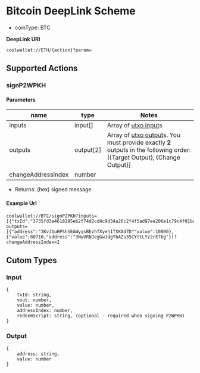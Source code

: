 # Bitcoin DeepLink Scheme

* coinType: BTC

**DeepLink URI**

```
coolwallet://ETH/{action}?param=
```

## Supported Actions

### signP2WPKH

#### Parameters

| name | type | Notes |
| -------- | -------- | -------- |
| inputs     | input[]     | Array of [utxo input](#input)s |
| outputs     | output[2]     | Array of [utxo output](#output)s. You must provide exactly **2** outputs in the following order: [{Target Output}, {Change Output}]     |
| changeAddressIndex | number     ||

* Returns: (hex) signed message.

#### Example Url

```url
coolwallet://BTC/signP2PKH?inputs=[{"txId":"3735fd3e4618295e62f74d2cd4c9d34a20c2f4f5ad97ee206e1c79c4f01be5ca","vout":2,"value":97184,"redeemScript":"00148a99a17ee968fb47e3a446a24a49bed1f872808b","addressIndex":2}]?outputs=[{"address":"3KvJ1uHPShhEAWyqsBEzhfXyeh1TXKAd7D""value":10000},{"value":80710,"address":"3NwVRNJegGwJdgYbAZs35CYttLYz2rE7bg"}]?changeAddressIndex=2
```

## Cutom Types

### Input

```
{
    txId: string,
    vout: number,  
    value: number,
    addressIndex: number,
    redeemScript: string, (optional - required when signing P2WPKH)
}

```

### Output

```
{
    address: string,
    value: number
}
```